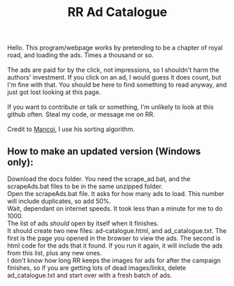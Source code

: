 <header>

# RR Ad Catalogue

</header>

Hello. This program/webpage works by pretending to be a chapter of royal road, and loading the ads. Times a thousand or so. 
<br>
<br>
The ads are paid for by the click, not impressions, so I shouldn't harm the authors' investment. If you click on an ad, I would guess it does count, but I'm fine with that. You should be here to find something to read anyway, and just got lost looking at this page.
<br>
<br>
If you want to contribute or talk or something, I'm unlikely to look at this github often. Steal my code, or message me on RR.
<br>
<br>
Credit to <a href="https://gist.github.com/mancoi/297f7e05fc0663ce8bcf6aab1ea4cad3">Mancoi</a>, I use his sorting algorithm.

<h2>
  How to make an updated version (Windows only):
</h2>
Download the docs folder. You need the scrape_ad.bat, and the scrapeAds.bat files to be in the same unzipped folder. <br>
Open the scrapeAds.bat file. It asks for how many ads to load. This number will include duplicates, so add 50%. <br>
Wait, dependant on internet speeds. It took less than a minute for me to do 1000.<br>
The list of ads <i>should</i> open by itself when it finishes.
<br>
It should create two new files: ad-catalogue.html, and ad_catalogue.txt. The first is the page you opened in the browser to view the ads. The second is html code for the ads that it found. If you run it again, it will include the ads from this list, plus any new ones. <br>
I don't know how long RR keeps the images for ads for after the campaign finishes, so if you are getting lots of dead images/links, delete ad_catalogue.txt and start over with a fresh batch of ads.
 
